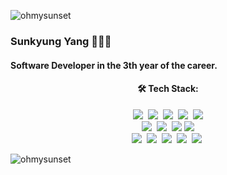 
<p align="left"> <img src="https://komarev.com/ghpvc/?username=ohmysunset&label=Profile%20views&color=0e75b6&style=flat" alt="ohmysunset" /> </p>

### Sunkyung Yang 👩🏻‍💻
#### Software Developer in the 3th year of the career.

<h4 align="center"> 🛠 Tech Stack:</h4>
<p align="center">
   <img src="https://img.shields.io/badge/PHP-#777BB4?style=flat-square&logo=C%2B%2B&logoColor=white"/>&nbsp
   <img src="https://img.shields.io/badge/Laravel-#FF2D20?style=flat-square&logo=C%2B%2B&logoColor=white"/>&nbsp
   <img src="https://img.shields.io/badge/Spring-#6DB33F?style=flat-square&logo=C%2B%2B&logoColor=white"/>&nbsp
   <img src="https://img.shields.io/badge/Python-#3776AB?style=flat-square&logo=C%2B%2B&logoColor=white"/>&nbsp
   <img src="https://img.shields.io/badge/FastAPI-#009688?style=flat-square&logo=C%2B%2B&logoColor=white"/><br>
   <img src="https://img.shields.io/badge/CSS3-#1572B6?style=flat-square&logo=C%2B%2B&logoColor=white"/>&nbsp
   <img src="https://img.shields.io/badge/HTML5-#E34F26?style=flat-square&logo=C%2B%2B&logoColor=white"/>&nbsp
   <img src="https://img.shields.io/badge/JavaScript-#F7DF1E?style=flat-square&logo=C%2B%2B&logoColor=white"/>
   <img src="https://img.shields.io/badge/Vue.js-#4FC08D?style=flat-square&logo=C%2B%2B&logoColor=white"/><br>
   <img src="https://img.shields.io/badge/MySQL-#4479A1?style=flat-square&logo=C%2B%2B&logoColor=white"/>&nbsp
   <img src="https://img.shields.io/badge/Oracle-#F80000?style=flat-square&logo=C%2B%2B&logoColor=white"/>&nbsp
   <img src="https://img.shields.io/badge/sqlalchemy-#D71F00?style=flat-square&logo=C%2B%2B&logoColor=white"/>&nbsp
   <img src="https://img.shields.io/badge/microsoftsqlserver-#CC2927?style=flat-square&logo=C%2B%2B&logoColor=white"/>&nbsp
   <img src="https://img.shields.io/badge/Amazon EC2-#FF9900?style=flat-square&logo=C%2B%2B&logoColor=white"/>&nbsp
</p
<p>&nbsp;<img align="left" src="https://github-readme-stats.vercel.app/api?username=ohmysunset&show_icons=true&locale=en" alt="ohmysunset" /></p>
 
